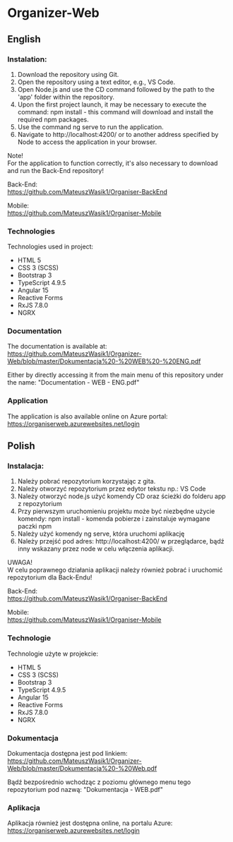# Organizer-Web
## English

### Instalation:

1. Download the repository using Git.
2. Open the repository using a text editor, e.g., VS Code.
3. Open Node.js and use the CD command followed by the path to the 'app' folder within the repository.
4. Upon the first project launch, it may be necessary to execute the command: npm install - this command will download and install the required npm packages.
5. Use the command ng serve to run the application.
6. Navigate to http://localhost:4200/ or to another address specified by Node to access the application in your browser.

Note!\
For the application to function correctly, it's also necessary to download and run the Back-End repository!

Back-End:\
https://github.com/MateuszWasik1/Organiser-BackEnd

Mobile:\
https://github.com/MateuszWasik1/Organiser-Mobile


### Technologies

Technologies used in project:
* HTML 5
* CSS 3 (SCSS)
* Bootstrap 3
* TypeScript 4.9.5
* Angular 15
* Reactive Forms
* RxJS 7.8.0
* NGRX

### Documentation 

The documentation is available at:\
https://github.com/MateuszWasik1/Organizer-Web/blob/master/Dokumentacja%20-%20WEB%20-%20ENG.pdf

Either by directly accessing it from the main menu of this repository under the name: "Documentation - WEB - ENG.pdf"


### Application 

The application is also available online on Azure portal: https://organiserweb.azurewebsites.net/login  

## Polish

### Instalacja:

1. Należy pobrać repozytorium korzystając z gita.
2. Należy otworzyć repozytorium przez edytor tekstu np.: VS Code
3. Należy otworzyć node.js użyć komendy CD oraz ścieżki do folderu app z repozytorium
4. Przy pierwszym uruchomieniu projektu może być niezbędne użycie komendy: npm install - komenda pobierze i zainstaluje wymagane paczki npm
5. Należy użyć komendy ng serve, która uruchomi aplikację
6. Należy przejść pod adres: http://localhost:4200/ w przeglądarce, bądź inny wskazany przez node w celu włączenia aplikacji.

UWAGA!\
W celu poprawnego działania aplikacji należy również pobrać i uruchomić repozytorium dla Back-Endu!

Back-End:\
https://github.com/MateuszWasik1/Organiser-BackEnd

Mobile:\
https://github.com/MateuszWasik1/Organiser-Mobile


### Technologie

Technologie użyte w projekcie:
* HTML 5
* CSS 3 (SCSS)
* Bootstrap 3
* TypeScript 4.9.5
* Angular 15
* Reactive Forms
* RxJS 7.8.0
* NGRX


### Dokumentacja 

Dokumentacja dostępna jest pod linkiem:\
https://github.com/MateuszWasik1/Organizer-Web/blob/master/Dokumentacja%20-%20Web.pdf

Bądź bezpośrednio wchodząc z poziomu głównego menu tego repozytorium pod nazwą: "Dokumentacja - WEB.pdf" 


### Aplikacja 

Aplikacja również jest dostępna online, na portalu Azure: https://organiserweb.azurewebsites.net/login  
